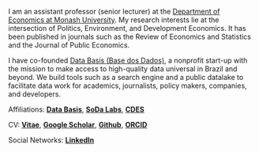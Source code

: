 
I am an assistant professor (senior lecturer) at the [Department of Economics at Monash University](https://www.monash.edu/business/economics). My research interests lie at the intersection of Politics, Environment, and Development Economics. It has been published in journals such as the Review of Economics and Statistics and the Journal of Public Economics.

I have co-founded [Data Basis (Base dos Dados)](https://data-basis.org/), a nonprofit start-up with the mission to make access to high-quality data universal in Brazil and beyond. We build tools such as a search engine and a public datalake to facilitate data work for academics, journalists, policy makers, companies, and developers.

Affiliations: __[Data Basis](https://data-basis.org)__, __[SoDa Labs](https://www.monash.edu/business/research/our-research/impact-labs/soda-labs)__, __[CDES](https://www.monash.edu/business/cdes)__

CV: __[Vitae](/CV.pdf)__, __[Google Scholar](https://scholar.google.com/citations?user=iDi8BA8AAAAJ)__, __[Github](https://github.com/rdahis)__, __[ORCID](https://orcid.org/0000-0003-2346-0889)__

Social Networks: __[LinkedIn](https://www.linkedin.com/in/rdahis/)__
